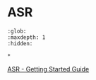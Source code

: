 ﻿# ASR

```{toctree}
:glob:
:maxdepth: 1
:hidden:

*
```

[ASR - Getting Started Guide](./asr_getting_started_guide.md)
